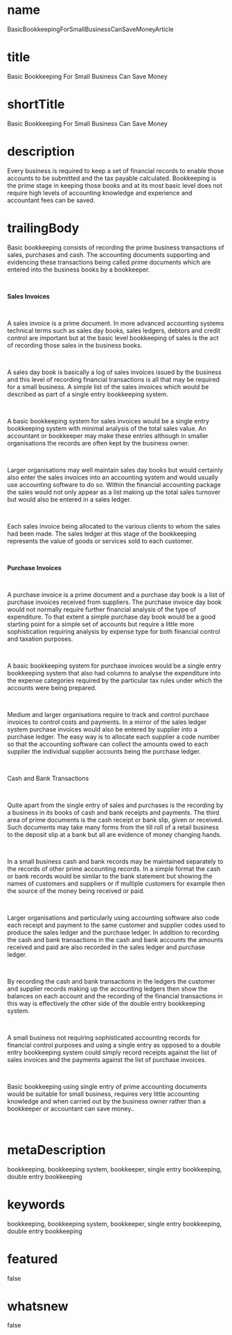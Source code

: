 # name
BasicBookkeepingForSmallBusinessCanSaveMoneyArticle

# title
Basic Bookkeeping For Small Business Can Save Money

# shortTitle
Basic Bookkeeping For Small Business Can Save Money

# description
<p>Every business is required to keep a set of financial records to enable those accounts to be submitted and the tax payable calculated. Bookkeeping is the prime stage in keeping those books and at its most basic level does not require high levels of accounting knowledge and experience and accountant fees can be saved.</p>

# trailingBody
<p>Basic bookkeeping consists of recording the prime business transactions of sales, purchases and cash. The accounting documents supporting and evidencing these transactions being called prime documents which are entered into the business books by a bookkeeper.</p>
<p>&nbsp;</p>
<p>
    <strong>Sales Invoices</strong>
</p>
<p>&nbsp;</p>
<p>A sales invoice is a prime document. In more advanced accounting systems technical terms such as sales day books, sales ledgers, debtors and credit control are important but at the basic level bookkeeping of sales is the act of recording those sales in the business books.</p>
<p>&nbsp;</p>
<p>A sales day book is basically a log of sales invoices issued by the business and this level of recording financial transactions is all that may be required for a small business. A simple list of the sales invoices which would be described as part of a single entry bookkeeping system.</p>
<p>&nbsp;</p>
<p>A basic bookkeeping system for sales invoices would be a single entry bookkeeping system with minimal analysis of the total sales value. An accountant or bookkeeper may make these entries although in smaller organisations the records are often kept by the business owner.</p>
<p>&nbsp;</p>
<p>Larger organisations may well maintain sales day books but would certainly also enter the sales invoices into an accounting system and would usually use accounting software to do so. Within the financial accounting package the sales would not only appear as a list making up the total sales turnover but would also be entered in a sales ledger.</p>
<p>&nbsp;</p>
<p>Each sales invoice being allocated to the various clients to whom the sales had been made. The sales ledger at this stage of the bookkeeping represents the value of goods or services sold to each customer.</p>
<p>&nbsp;</p>
<p>
    <strong>Purchase Invoices</strong>
</p>
<p>&nbsp;</p>
<p>A purchase invoice is a prime document and a purchase day book is a list of purchase invoices received from suppliers. The purchase invoice day book would not normally require further financial analysis of the type of expenditure. To that extent a simple purchase day book would be a good starting point for a simple set of accounts but require a little more sophistication requiring analysis by expense type for both financial control and taxation purposes.</p>
<p>&nbsp;</p>
<p>A basic bookkeeping system for purchase invoices would be a single entry bookkeeping system that also had columns to analyse the expenditure into the expense categories required by the particular tax rules under which the accounts were being prepared.</p>
<p>&nbsp;</p>
<p>Medium and larger organisations require to track and control purchase invoices to control costs and payments. In a mirror of the sales ledger system purchase invoices would also be entered by supplier into a purchase ledger. The easy way is to allocate each supplier a code number so that the accounting software can collect the amounts owed to each supplier the individual supplier accounts being the purchase ledger.</p>
<p>&nbsp;</p>
<p>Cash and Bank Transactions</p>
<p>&nbsp;</p>
<p>Quite apart from the single entry of sales and purchases is the recording by a business in its books of cash and bank receipts and payments. The third area of prime documents is the cash receipt or bank slip, given or received. Such documents may take many forms from the till roll of a retail business to the deposit slip at a bank but all are evidence of money changing hands.</p>
<p>&nbsp;</p>
<p>In a small business cash and bank records may be maintained separately to the records of other prime accounting records. In a simple format the cash or bank records would be similar to the bank statement but showing the names of customers and suppliers or if multiple customers for example then the source of the money being received or paid.</p>
<p>&nbsp;</p>
<p>Larger organisations and particularly using accounting software also code each receipt and payment to the same customer and supplier codes used to produce the sales ledger and the purchase ledger. In addition to recording the cash and bank transactions in the cash and bank accounts the amounts received and paid are also recorded in the sales ledger and purchase ledger.</p>
<p>&nbsp;</p>
<p>By recording the cash and bank transactions in the ledgers the customer and supplier records making up the accounting ledgers then show the balances on each account and the recording of the financial transactions in this way is effectively the other side of the double entry bookkeeping system.</p>
<p>&nbsp;</p>
<p>A small business not requiring sophisticated accounting records for financial control purposes and using a single entry as opposed to a double entry bookkeeping system could simply record receipts against the list of sales invoices and the payments against the list of purchase invoices.</p>
<p>&nbsp;</p>
<p>Basic bookkeeping using single entry of prime accounting documents would be suitable for small business, requires very little accounting knowledge and when carried out by the business owner rather than a bookkeeper or accountant can save money..</p>
<p>&nbsp;</p>


# metaDescription
 bookkeeping, bookkeeping system, bookkeeper, single entry bookkeeping, double entry bookkeeping

# keywords
 bookkeeping, bookkeeping system, bookkeeper, single entry bookkeeping, double entry bookkeeping

# featured
false

# whatsnew
false
